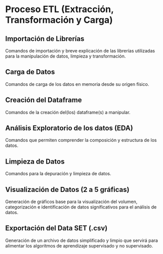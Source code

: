 # Proceso ETL (Extracción, Transformación y Carga)

## Importación de Librerías
Comandos de importación y breve explicación de las librerías utilizadas para la manipulación de datos, limpieza y transformación.

## Carga de Datos
Comandos de carga de los datos en memoria desde su origen físico.

## Creación del Dataframe
Comandos de la creación del(los) dataframe(s) a manipular.

## Análisis Exploratorio de los datos (EDA)
Comandos que permiten comprender la composición y estructura de los datos.

## Limpieza de Datos
Comandos para la depuración y limpieza de datos.

## Visualización de Datos (2 a 5 gráficas)
Generación de gráficos base para la visualización del volumen, categorización e identificación de datos significativos para el análisis de datos.

## Exportación del Data SET (.csv)
Generación de un archivo de datos simplificado y limpio que servirá para alimentar los algoritmos de aprendizaje supervisado y no supervisado.
